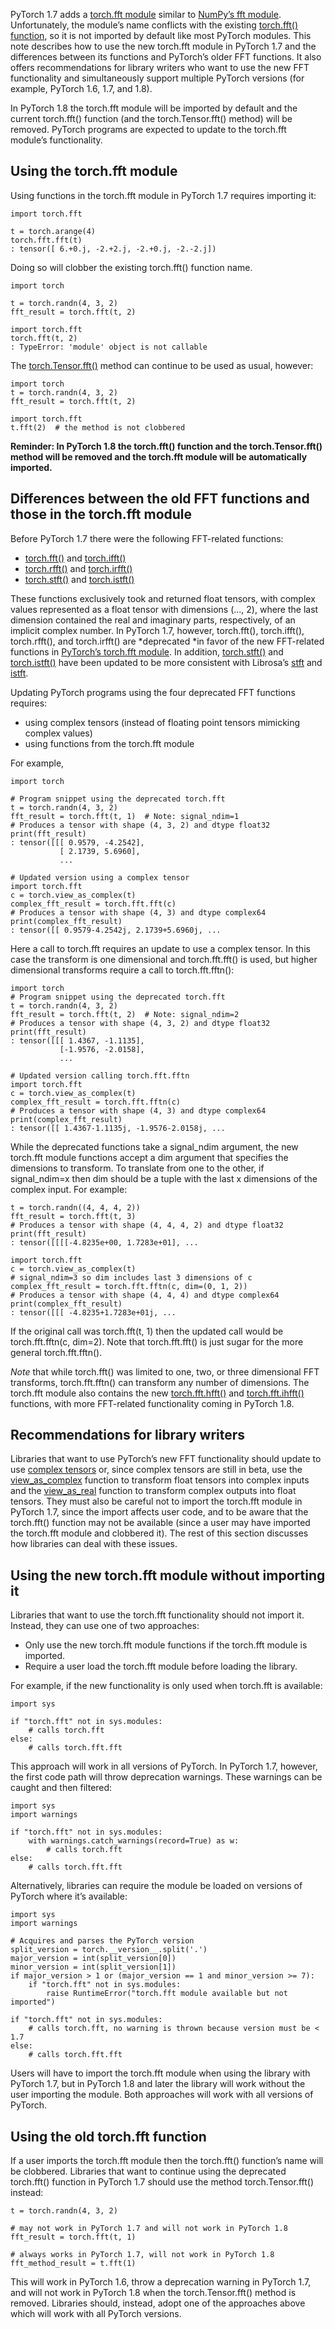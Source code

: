 PyTorch 1.7 adds a [torch.fft module](https://pytorch.org/docs/1.7.0/fft.html) similar to [NumPy’s fft module](https://numpy.org/doc/stable/reference/routines.fft.html). Unfortunately, the module’s name conflicts with the existing [torch.fft() function](https://pytorch.org/docs/master/generated/torch.fft.html?highlight=fft#torch.fft), so it is not imported by default like most PyTorch modules. This note describes how to use the new torch.fft module in PyTorch 1.7 and the differences between its functions and PyTorch’s older FFT functions. It also offers recommendations for library writers who want to use the new FFT functionality and simultaneously support multiple PyTorch versions (for example, PyTorch 1.6, 1.7, and 1.8).

In PyTorch 1.8 the torch.fft module will be imported by default and the current torch.fft() function (and the torch.Tensor.fft() method) will be removed. PyTorch programs are expected to update to the torch.fft module’s functionality.

## Using the torch.fft module

Using functions in the torch.fft module in PyTorch 1.7 requires importing it:

```
import torch.fft

t = torch.arange(4)
torch.fft.fft(t)
: tensor([ 6.+0.j, -2.+2.j, -2.+0.j, -2.-2.j])
```

Doing so will clobber the existing torch.fft() function name.

```
import torch

t = torch.randn(4, 3, 2)
fft_result = torch.fft(t, 2)

import torch.fft
torch.fft(t, 2)
: TypeError: 'module' object is not callable
```

The [torch.Tensor.fft()](https://pytorch.org/docs/1.7.0/tensors.html?highlight=torch%20tensor%20fft#torch.Tensor.fft) method can continue to be used as usual, however:

```
import torch
t = torch.randn(4, 3, 2)
fft_result = torch.fft(t, 2)

import torch.fft
t.fft(2)  # the method is not clobbered
```

**Reminder: In PyTorch 1.8 the torch.fft() function and the torch.Tensor.fft() method will be removed and the torch.fft module will be automatically imported.**

## Differences between the old FFT functions and those in the torch.fft module

Before PyTorch 1.7 there were the following FFT-related functions:

* [torch.fft()](https://pytorch.org/docs/1.7.0/generated/torch.fft.html) and [torch.ifft()](https://pytorch.org/docs/1.7.0/generated/torch.ifft.html)
* [torch.rfft()](https://pytorch.org/docs/1.7.0/generated/torch.rfft.html) and [torch.irfft()](https://pytorch.org/docs/1.7.0/generated/torch.irfft.html)
* [torch.stft()](https://pytorch.org/docs/1.7.0/generated/torch.stft.html) and [torch.istft()](https://pytorch.org/docs/1.7.0/generated/torch.istft.html)

These functions exclusively took and returned float tensors, with complex values represented as a float tensor with dimensions (..., 2), where the last dimension contained the real and imaginary parts, respectively, of an implicit complex number. In PyTorch 1.7, however, torch.fft(), torch.ifft(), torch.rfft(), and torch.irfft() are *deprecated *in favor of the new FFT-related functions in [PyTorch’s torch.fft module](https://pytorch.org/docs/1.7.0/fft.html). In addition, [torch.stft()](https://pytorch.org/docs/1.7.0/generated/torch.stft.html) and [torch.istft()](https://pytorch.org/docs/1.7.0/generated/torch.istft.html) have been updated to be more consistent with Librosa’s [stft](https://librosa.org/doc/latest/generated/librosa.stft.html) and [istft](https://librosa.org/doc/latest/generated/librosa.istft.html?highlight=istft).

Updating PyTorch programs using the four deprecated FFT functions requires: 

* using complex tensors (instead of floating point tensors mimicking complex values) 
* using functions from the torch.fft module

For example,

```
import torch

# Program snippet using the deprecated torch.fft
t = torch.randn(4, 3, 2)
fft_result = torch.fft(t, 1)  # Note: signal_ndim=1
# Produces a tensor with shape (4, 3, 2) and dtype float32
print(fft_result)
: tensor([[[ 0.9579, -4.2542],
           [ 2.1739, 5.6960],
           ...
           
# Updated version using a complex tensor           
import torch.fft
c = torch.view_as_complex(t)
complex_fft_result = torch.fft.fft(c)
# Produces a tensor with shape (4, 3) and dtype complex64
print(complex_fft_result)
: tensor([[ 0.9579-4.2542j, 2.1739+5.6960j, ...
```

Here a call to torch.fft requires an update to use a complex tensor. In this case the transform is one dimensional and torch.fft.fft() is used, but higher dimensional transforms require a call to torch.fft.fftn():

```
import torch
# Program snippet using the deprecated torch.fft
t = torch.randn(4, 3, 2)
fft_result = torch.fft(t, 2)  # Note: signal_ndim=2
# Produces a tensor with shape (4, 3, 2) and dtype float32
print(fft_result)
: tensor([[[ 1.4367, -1.1135],
           [-1.9576, -2.0158],
           ...

# Updated version calling torch.fft.fftn
import torch.fft
c = torch.view_as_complex(t)
complex_fft_result = torch.fft.fftn(c)
# Produces a tensor with shape (4, 3) and dtype complex64
print(complex_fft_result)
: tensor([[ 1.4367-1.1135j, -1.9576-2.0158j, ...
```

While the deprecated functions take a signal_ndim argument, the new torch.fft module functions accept a dim argument that specifies the dimensions to transform. To translate from one to the other, if signal_ndim=x then dim should be a tuple with the last x dimensions of the complex input. For example:

```
t = torch.randn((4, 4, 4, 2))
fft_result = torch.fft(t, 3)
# Produces a tensor with shape (4, 4, 4, 2) and dtype float32
print(fft_result)
: tensor([[[[-4.8235e+00, 1.7283e+01], ...

import torch.fft
c = torch.view_as_complex(t)
# signal_ndim=3 so dim includes last 3 dimensions of c
complex_fft_result = torch.fft.fftn(c, dim=(0, 1, 2)) 
# Produces a tensor with shape (4, 4, 4) and dtype complex64
print(complex_fft_result)
: tensor([[[ -4.8235+1.7283e+01j, ...
```

If the original call was torch.fft(t, 1) then the updated call would be torch.fft.fftn(c, dim=2). Note that torch.fft.fft() is just sugar for the more general torch.fft.fftn(). 

*Note* that while torch.fft() was limited to one, two, or three dimensional FFT transforms, torch.fft.fftn() can transform any number of dimensions. The torch.fft module also contains the new [torch.fft.hfft()](https://pytorch.org/docs/1.7.0/fft.html?highlight=hfft#torch.fft.hfft) and [torch.fft.ihfft()](https://pytorch.org/docs/1.7.0/fft.html?highlight=ihfft#torch.fft.ihfft) functions, with more FFT-related functionality coming in PyTorch 1.8.

## Recommendations for library writers

Libraries that want to use PyTorch’s new FFT functionality should update to use [complex tensors](https://pytorch.org/docs/stable/complex_numbers.html) or, since complex tensors are still in beta, use the [view_as_complex](https://pytorch.org/docs/1.7.0/generated/torch.view_as_complex.html) function to transform float tensors into complex inputs and the [view_as_real](https://pytorch.org/docs/1.7.0/generated/torch.view_as_real.html) function to transform complex outputs into float tensors. They must also be careful not to import the torch.fft module in PyTorch 1.7, since the import affects user code, and to be aware that the torch.fft() function may not be available (since a user may have imported the torch.fft module and clobbered it). The rest of this section discusses how libraries can deal with these issues.

## Using the new torch.fft module without importing it

Libraries that want to use the torch.fft functionality should not import it. Instead, they can use one of two approaches:

* Only use the new torch.fft module functions if the torch.fft module is imported.
* Require a user load the torch.fft module before loading the library.

For example, if the new functionality is only used when torch.fft is available:

```
import sys

if "torch.fft" not in sys.modules:
    # calls torch.fft
else:
    # calls torch.fft.fft
```

This approach will work in all versions of PyTorch. In PyTorch 1.7, however, the first code path will throw deprecation warnings. These warnings can be caught and then filtered:

```
import sys
import warnings

if "torch.fft" not in sys.modules:
    with warnings.catch_warnings(record=True) as w:
        # calls torch.fft
else:
    # calls torch.fft.fft
```

Alternatively, libraries can require the module be loaded on versions of PyTorch where it’s available:

```
import sys
import warnings

# Acquires and parses the PyTorch version
split_version = torch.__version__.split('.')
major_version = int(split_version[0])
minor_version = int(split_version[1])
if major_version > 1 or (major_version == 1 and minor_version >= 7):
    if "torch.fft" not in sys.modules:
        raise RuntimeError("torch.fft module available but not imported")

if "torch.fft" not in sys.modules:
    # calls torch.fft, no warning is thrown because version must be < 1.7
else:
    # calls torch.fft.fft
```

Users will have to import the torch.fft module when using the library with PyTorch 1.7, but in PyTorch 1.8 and later the library will work without the user importing the module. Both approaches will work with all versions of PyTorch.

## Using the old torch.fft function

If a user imports the torch.fft module then the torch.fft() function’s name will be clobbered. Libraries that want to continue using the deprecated torch.fft() function in PyTorch 1.7 should use the method torch.Tensor.fft() instead:

```
t = torch.randn(4, 3, 2)

# may not work in PyTorch 1.7 and will not work in PyTorch 1.8
fft_result = torch.fft(t, 1)  

# always works in PyTorch 1.7, will not work in PyTorch 1.8
fft_method_result = t.fft(1)
```

This will work in PyTorch 1.6, throw a deprecation warning in PyTorch 1.7, and will not work in PyTorch 1.8 when the torch.Tensor.fft() method is removed. Libraries should, instead, adopt one of the approaches above which will work with all PyTorch versions.
